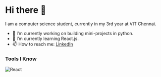 # Hi there 👋

<!--
**Naviyaa/Naviyaa** is a ✨ _special_ ✨ repository because its `README.md` (this file) appears on your GitHub profile.
-->

I am a computer science student, currently in my 3rd year at VIT Chennai.

- 🔭 I’m currently working on building mini-projects in python.
- 🌱 I’m currently learning React.js.
- 📫 How to reach me: [LinkedIn](https://www.linkedin.com/in/naviyaa-poonia/)

### Tools I Know

<img alt="React" src="https://img.shields.io/badge/-React-45b8d8?style=FOR-THE-BADGE&logo=react&logoColor=white" />
